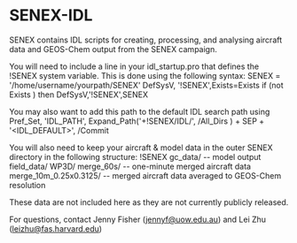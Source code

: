 SENEX-IDL
=========
SENEX contains IDL scripts for creating, processing, and analysing aircraft data and GEOS-Chem output from the SENEX campaign.

You will need to include a line in your idl_startup.pro that defines the !SENEX system variable.
This is done using the following syntax:
SENEX = '/home/username/yourpath/SENEX'
DefSysV, '!SENEX',Exists=Exists
if (not Exists ) then DefSysV,'!SENEX',SENEX

You may also want to add this path to the default IDL search path using
Pref_Set, 'IDL_PATH', Expand_Path('+!SENEX/IDL/', /All_Dirs ) + SEP + '<IDL_DEFAULT>', /Commit

You will also need to keep your aircraft & model data in the outer SENEX directory in the following structure:
!SENEX
  gc_data/ -- model output
  field_data/
    WP3D/
      merge_60s/ -- one-minute merged aircraft data
      merge_10m_0.25x0.3125/ -- merged aircraft data averaged to GEOS-Chem resolution
      
These data are not included here as they are not currently publicly released.

For questions, contact Jenny Fisher (jennyf@uow.edu.au) and Lei Zhu (leizhu@fas.harvard.edu)
